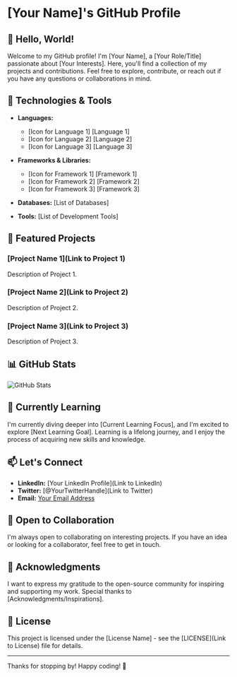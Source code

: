 # [Your Name]'s GitHub Profile

## 👋 Hello, World!

Welcome to my GitHub profile! I'm [Your Name], a [Your Role/Title] passionate about [Your Interests]. Here, you'll find a collection of my projects and contributions. Feel free to explore, contribute, or reach out if you have any questions or collaborations in mind.

## 🧰 Technologies & Tools

- **Languages:** 
  - [Icon for Language 1] [Language 1]
  - [Icon for Language 2] [Language 2]
  - [Icon for Language 3] [Language 3]

- **Frameworks & Libraries:** 
  - [Icon for Framework 1] [Framework 1]
  - [Icon for Framework 2] [Framework 2]
  - [Icon for Framework 3] [Framework 3]

- **Databases:** [List of Databases]
- **Tools:** [List of Development Tools]

## 🚀 Featured Projects

### [Project Name 1](Link to Project 1)
Description of Project 1.

### [Project Name 2](Link to Project 2)
Description of Project 2.

### [Project Name 3](Link to Project 3)
Description of Project 3.

## 📊 GitHub Stats

![GitHub Stats](https://github-readme-stats.vercel.app/api?username=prash-red&&show_icons=true&theme=radical)

## 🌱 Currently Learning

I'm currently diving deeper into [Current Learning Focus], and I'm excited to explore [Next Learning Goal]. Learning is a lifelong journey, and I enjoy the process of acquiring new skills and knowledge.

## 📫 Let's Connect

- **LinkedIn:** [Your LinkedIn Profile](Link to LinkedIn)
- **Twitter:** [@YourTwitterHandle](Link to Twitter)
- **Email:** [Your Email Address](mailto:you@example.com)

## 🤝 Open to Collaboration

I'm always open to collaborating on interesting projects. If you have an idea or looking for a collaborator, feel free to get in touch.

## 🙏 Acknowledgments

I want to express my gratitude to the open-source community for inspiring and supporting my work. Special thanks to [Acknowledgments/Inspirations].

## 📝 License

This project is licensed under the [License Name] - see the [LICENSE](Link to License) file for details.

---

Thanks for stopping by! Happy coding! 🚀

